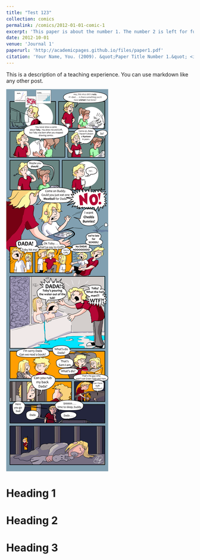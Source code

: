 ```yaml
---
title: "Test 123"
collection: comics
permalink: /comics/2012-01-01-comic-1
excerpt: 'This paper is about the number 1. The number 2 is left for future work.'
date: 2012-10-01
venue: 'Journal 1'
paperurl: 'http://academicpages.github.io/files/paper1.pdf'
citation: 'Your Name, You. (2009). &quot;Paper Title Number 1.&quot; <i>Journal 1</i>. 1(1).'
---
```


This is a description of a teaching experience. You can use markdown like any other post.

![](images\comics\nyetoon\nyetoon_TobyToon_6.5.20_final-1.png)

Heading 1
======

Heading 2
======

Heading 3
======
